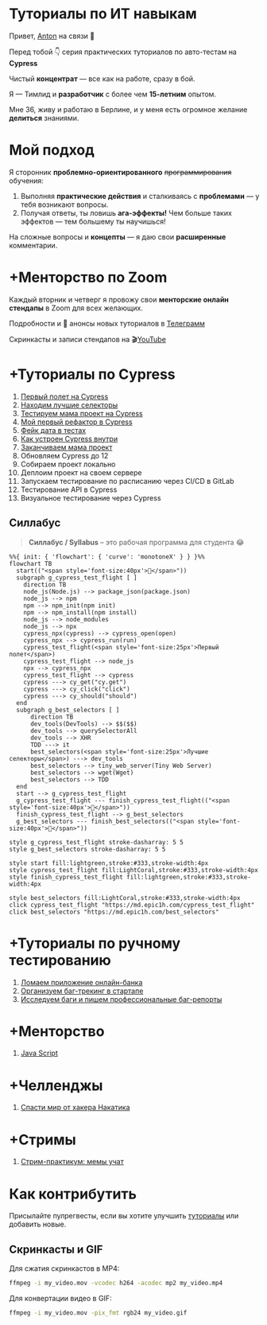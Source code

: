 # Туториалы по ИТ навыкам

Привет, [Anton](https://t.me/breslavsky_anton) на связи 🤙

Перед тобой 👇 серия практических туториалов по авто-тестам на **Cypress**

Чистый **концентрат** — все как на работе, сразу в бой.

Я — Тимлид и **разработчик** с более чем **15-летним** опытом. 

Мне 36, живу и работаю в Берлине, и у меня есть огромное желание **делиться** знаниями.

# Мой подход

Я сторонник **проблемно-ориентированного** ~~программирования~~ обучения:
1. Выполняя **практические действия** и сталкиваясь с **проблемами** — у тебя возникают вопросы.
2. Получая ответы, ты ловишь **ага-эффекты!** Чем больше таких эффектов — тем большему ты научишься!

На сложные вопросы и **концепты** — я даю свои **расширенные** комментарии.

# +Менторство по Zoom

Каждый вторник и четверг я провожу свои **менторские онлайн стендапы** в Zoom для всех желающих.

Подробности и 🔔 анонсы новых туториалов в [Телеграмм](https://t.me/epic_one_hour)

Скринкасты и записи стендапов на 🎬[YouTube](https://www.youtube.com/@epic_one_hour)

# +Туториалы по Cypress

1. [Первый полет на Cypress](https://md.epic1h.com/cypress_test_flight)
2. [Находим лучшие селекторы](https://md.epic1h.com/best_selectors)
3. [Тестируем мама проект на Cypress](https://md.epic1h.com/test_mama_project)
4. [Мой первый рефактор в Cypress](https://md.epic1h.com/my_first_refactor)
5. [Фейк дата в тестах](https://md.epic1h.com/fake_data)
6. [Как устроен Cypress внутри](https://md.epic1h.com/deep_cypress)
7. [Заканчиваем мама проект](https://md.epic1h.com/finish_mama_project)
8. Обновляем Cypress до 12
9. Собираем проект локально
10. Деплоим проект на своем сервере
11. Запускаем тестирование по расписанию через CI/CD в GitLab
12. Тестирование API в Cypress
13. Визуальное тестирование через Cypress

## Силлабус

> **Силлабус / Syllabus** – это рабочая программа для студента 😂

```mermaid
%%{ init: { 'flowchart': { 'curve': 'monotoneX' } } }%%
flowchart TB
  start(("<span style='font-size:40px'>🥚</span>"))
  subgraph g_cypress_test_flight [ ]
    direction TB
    node_js(Node.js) --> package_json(package.json)
    node_js --> npm
    npm --> npm_init(npm init)
    npm --> npm_install(npm install)
    node_js --> node_modules
    node_js --> npx
    cypress_npx(cypress) --> cypress_open(open)
    cypress_npx --> cypress_run(run)
    cypress_test_flight(<span style='font-size:25px'>Первый полет</span>)
    cypress_test_flight --> node_js
    npx --> cypress_npx
    cypress_test_flight --> cypress
    cypress ---> cy_get("cy.get")
    cypress ---> cy_click("click")
    cypress ---> cy_should("should")
  end
  subgraph g_best_selectors [ ]
      direction TB
      dev_tools(DevTools) --> $$($$)
      dev_tools --> querySelectorAll
      dev_tools --> XHR
      TDD ---> it
      best_selectors(<span style='font-size:25px'>Лучшие селекторы</span>) ---> dev_tools
      best_selectors --> tiny_web_server(Tiny Web Server)
      best_selectors --> wget(Wget)
      best_selectors --> TDD
  end
  start --> g_cypress_test_flight
  g_cypress_test_flight --- finish_cypress_test_flight(("<span style='font-size:40px'>🐣</span>"))
  finish_cypress_test_flight --> g_best_selectors
  g_best_selectors --- finish_best_selectors(("<span style='font-size:40px'>🐥</span>"))

style g_cypress_test_flight stroke-dasharray: 5 5
style g_best_selectors stroke-dasharray: 5 5

style start fill:lightgreen,stroke:#333,stroke-width:4px  
style cypress_test_flight fill:LightCoral,stroke:#333,stroke-width:4px
style finish_cypress_test_flight fill:lightgreen,stroke:#333,stroke-width:4px  

style best_selectors fill:LightCoral,stroke:#333,stroke-width:4px
click cypress_test_flight "https://md.epic1h.com/cypress_test_flight"
click best_selectors "https://md.epic1h.com/best_selectors"
```

# +Туториалы по ручному тестированию

1. [Ломаем приложение онлайн-банка](https://md.epic1h.com/became_a_tester)
1. [Организуем баг-трекинг в стартапе](https://md.epic1h.com/bug_tracking)
1. [Исследуем баги и пишем профессиональные баг-репорты](https://md.epic1h.com/perfect_bug_reports)

# +Менторство

1. [Java Script](https://md.epic1h.com/js_mentor)

# +Челленджы

1. [Спасти мир от хакера Hакатика](https://md.epic1h.com/save_the_world)

# +Стримы

1. [Стрим-практикум: мемы учат](https://md.epic1h.com/memes_teach)

# Как контрибутить

Присылайте пулрегвесты, если вы хотите улучшить [туториалы](tutorials) или добавить новые.

## Скринкасты и GIF

Для сжатия скринкастов в MP4:
```bash
ffmpeg -i my_video.mov -vcodec h264 -acodec mp2 my_video.mp4
```

Для конвертации видео в GIF:
```bash
ffmpeg -i my_video.mov -pix_fmt rgb24 my_video.gif
```
